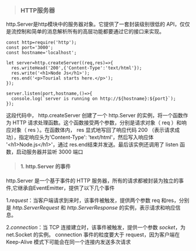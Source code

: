 > ### HTTP服务器
>
http.Server是http模块中的服务器对象。它提供了一套封装级别很低的 API，仅仅是流控制和简单的消息解析所有的高层功能都要通过它的接口来实现。
>
	const http=require('http');
	const port='3000';
	const hostname='localhost';

	let server=http.createServer((req,res)=>{
	  res.writeHead('200',{'Content-Type':'text/html'});
	  res.write('<h1>Node Js</h1>');
	  res.end('<p>Tourial starts here.</p>');
	});

	server.listen(port,hostname,()=>{
	  console.log(`server is running on http://${hostname}:${port}`);
	});
>
这段代码中， http.createServer 创建了一个 http.Server 的实例，将一个函数作为 HTTP 请求处理函数。这个函数接受两个参数，分别是请求对象（ req ）和响应对象（ res ）。在函数体内， res 显式地写回了响应代码 200 （表示请求成功），指定响应头为'Content-Type': 'text/html'，然后写入响应体 '&lt;h1&gt;Node.js&lt;/h1&gt;'，通过 res.end结束并发送。最后该实例还调用了 listen 函数，启动服务器并监听 3000 端口
>
> #### 1. http.Server 的事件
http.Server 是一个基于事件的 HTTP 服务器，所有的请求都被封装为独立的事件,它继承自EventEmitter，提供了以下几个事件
>
1.*request*：当客户端请求到来时，该事件被触发，提供两个参数 req 和res，分别是 *http.ServerRequest* 和 *http.ServerResponse* 的实例，表示请求和响应信息。
>
2.*connection*：当 TCP 连接建立时，该事件被触发，提供一个参数 *socket*，为net.Socket 的实例。 connection 事件的粒度要大于 request，因为客户端在
Keep-Alive 模式下可能会在同一个连接内发送多次请求